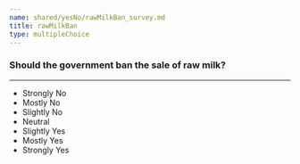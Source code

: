 ```yaml
---
name: shared/yesNo/rawMilkBan_survey.md
title: rawMilkBan
type: multipleChoice
---
```


### Should the government ban the sale of raw milk?

---

- Strongly No
- Mostly No
- Slightly No
- Neutral
- Slightly Yes
- Mostly Yes
- Strongly Yes

